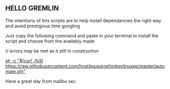 ## HELLO GREMLIN

The intentions of this scripts are to help install dependancies the right way
and avoid prestigious time googling


Just copy the following command and paste in your terminal to install the script and choose from the availably made


// errors may be met as it still in construction

<p> <a href="sh -c “$(curl -fsSl https://raw.githubusercontent.com/hostilesquirrel/mikeylinuxep/master/automate.sh)">
sh -c "$(curl -fsSl https://raw.githubusercontent.com/hostilesquirrel/mikeylinuxep/master/automate.sh)" </a>
<p>
Have a great day from malibu sec
